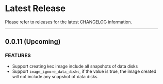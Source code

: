 # Latest Release

Please refer to [releases](https://github.com/kingsoftcloud/packer-plugin-ksyun/releases) for the latest CHANGELOG information.

---
## 0.0.11 (Upcoming)

### FEATURES
* Support creating kec image include all snapshots of data disks
* Support `image_ignore_data_disks`, if the value is true, the image created will not include any snapshot of data disks.
